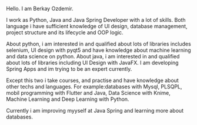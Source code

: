 Hello. I am Berkay Ozdemir.

I work as Python, Java and Java Spring Developer with a lot of skills. Both language i have sufficient knowledge of UI design, database management, project structure and its lifecycle and OOP logic. 

About python, i am interested in and qualified about lots of libraries includes selenium, UI design with pyqt5 and have knowledge about  machine learning and data science on python.
About java, i am interested in and qualified about lots of libraries including UI Design with JavaFX. I am developing Spring Apps and im trying to be an expert currently. 

Except this two i take courses, and practise and have knowledge about other techs and languages. For example:databases with Mysql, PLSQPL, mobil programming with Flutter and Java, Data Science with Knime, Machine Learning and Deep Learning with Python.

Currently i am improving myyself at Java Spring and learning more about databases.
